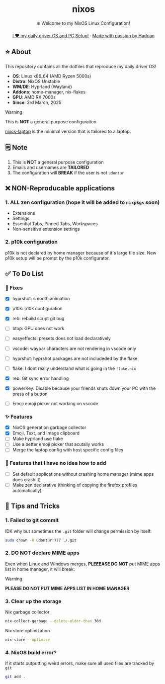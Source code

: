 <div align="center">
  <h1 align="center">nixos</h3>
  <p align="center">
    ❄️ Welcome to my NixOS Linux Configuration! 
    <br />
    <br />
    <a href="https://hadrian.cc">I ❤️ my daily driver OS and PC Setup!</a>
    ·
    <a href="https://hadrian.cc">Made with passion by Hadrian</a>
  </p>
</div>

## ⭐ About
This repository contains all the dotfiles that reproduce my daily driver OS!
- **OS**: Linux x86_64 (AMD Ryzen 5000s)
- **Distro**: NixOS Unstable
- **WM/DE**: Hyprland (Wayland)
- **Addons**: home-manager, nix-flakes
- **GPU**: AMD RX 7000s
- **Since**: 3rd March, 2025

> [!WARNING]  
> This is **NOT** a general purpose configuration

[nixos-laptop](https://github.com/udontur/nixos-laptop) is the minimal version that is tailored to a laptop. 

## 🗒️ Note
1. This is **NOT** a general purpose configuration
2. Emails and usernames are **TAILORED** 
3. The configuration will **BREAK** if the user is not ```udontur``` 

## ❌ NON-Reproducable applications
### 1. ALL zen configuration (hope it will be added to ```nixpkgs``` soon)
  - Extensions
  - Settings
  - Essential Tabs, Pinned Tabs, Workspaces
  - Non-sensitive extension settings
### 2. p10k configuration
p10k is not declared by home manager because of it's large file size. New p10k setup will be prompt by the p10k configurator.

## ✅ To Do List
### 🚧 Fixes
- [x] hyprshot: smooth animation
- [x] p10k: p10k configuration
- [x] reb: rebuild script git bug
- [ ] btop: GPU does not work
- [ ] easyeffects: presets does not load declaratively
- [ ] vscode: waybar characters are not rendering in vscode only
- [ ] hyprshot: hyprshot packages are not includeded by the flake
- [ ] flake: I dont really understand what is going in the `flake.nix`
- [x] reb: Git sync error handling
- [x] powerKey: Disable because your friends shuts down your PC with the press of a button 
- [ ] Emoji emoji picker not working on vscode


### ✨ Features
- [x] NixOS generation garbage collector
- [x] Emoji, Text, and Image clipboard
- [ ] Make hyprland use flake
- [ ] Use a better emoji picker that acutally works
- [ ] Merge the laptop config with host specific config files

### 🎇 Features that I have no idea how to add
- [ ] Set default applications without crashing home manager (mime apps does crash it)
- [ ] Make zen declarative (thinking of copying the firefox profiles automatically)

## 🤨 Tips and Tricks
### 1. Failed to git commit
IDK why but sometimes the `.git` folder will change permission by itself:
```bash
sudo chown -R udontur:777 ./.git
```

### 2. DO NOT declare MIME apps
Even when Linux and Windows merges, **PLEEEASE DO NOT** put MIME apps list in home manager, it will break:
> [!WARNING]  
> **PLEASE DO NOT PUT MIME APPS LIST IN HOME MANAGER**

### 3. Clear up the storage
Nix garbage collector
```bash
nix-collect-garbage --delete-older-than 30d
```
Nix store optimization
```bash
nix-store --optimise
```

### 4. NixOS build error?
If it starts outputting weird errors, make sure all used files are tracked by `git`
```bash
git add .
```

